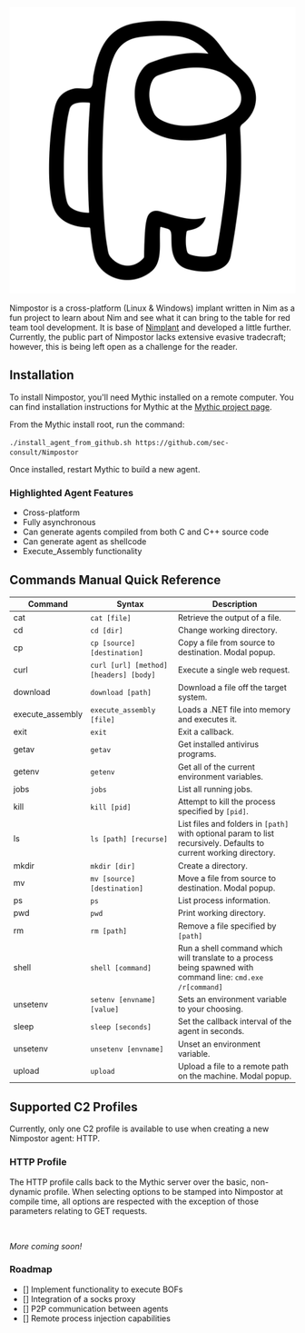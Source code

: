 ![Nimpostor](agent_icons/nimpostor.svg)

Nimpostor is a cross-platform (Linux & Windows) implant written in Nim as a fun project to learn about Nim and see what it can bring to the table for red team tool development. It is base of [Nimplant](https://github.com/MythicAgents/Nimplan) and developed a little further. Currently, the public part of Nimpostor lacks extensive evasive tradecraft; however, this is being left open as a challenge for the reader.


## Installation
To install Nimpostor, you'll need Mythic installed on a remote computer. You can find installation instructions for Mythic at the [Mythic project page](https://github.com/its-a-feature/Mythic/).

From the Mythic install root, run the command:

`./install_agent_from_github.sh https://github.com/sec-consult/Nimpostor`

Once installed, restart Mythic to build a new agent.


### Highlighted Agent Features
- Cross-platform
- Fully asynchronous
- Can generate agents compiled from both C and C++ source code
- Can generate agent as shellcode
- Execute_Assembly functionality

## Commands Manual Quick Reference

Command | Syntax | Description
------- | ------ | -----------
cat | `cat [file]` | Retrieve the output of a file.
cd | `cd [dir]` | Change working directory.
cp | `cp [source] [destination]` | Copy a file from source to destination. Modal popup.
curl | `curl [url] [method] [headers] [body]` | Execute a single web request.
download | `download [path]` | Download a file off the target system.
execute_assembly | `execute_assembly [file]` | Loads a .NET file into memory and executes it.
exit | `exit` | Exit a callback.
getav | `getav` | Get installed antivirus programs.
getenv | `getenv` | Get all of the current environment variables.
jobs | `jobs` | List all running jobs.
kill | `kill [pid]` | Attempt to kill the process specified by `[pid]`.
ls | `ls [path] [recurse]` | List files and folders in `[path]` with optional param to list recursively. Defaults to current working directory.
mkdir | `mkdir [dir]` | Create a directory.
mv | `mv [source] [destination]` | Move a file from source to destination. Modal popup.
ps | `ps` | List process information.
pwd | `pwd` | Print working directory.
rm | `rm [path]` | Remove a file specified by `[path]`
shell | `shell [command]` | Run a shell command which will translate to a process being spawned with command line: `cmd.exe /r[command]`
unsetenv | `setenv [envname] [value]` | Sets an environment variable to your choosing.
sleep | `sleep [seconds]` | Set the callback interval of the agent in seconds.
unsetenv | `unsetenv [envname]` | Unset an environment variable.
upload | `upload` | Upload a file to a remote path on the machine. Modal popup.

## Supported C2 Profiles

Currently, only one C2 profile is available to use when creating a new Nimpostor agent: HTTP.

### HTTP Profile

The HTTP profile calls back to the Mythic server over the basic, non-dynamic profile. When selecting options to be stamped into Nimpostor at compile time, all options are respected with the exception of those parameters relating to GET requests.

</br>

*More coming soon!*

### Roadmap
- [] Implement functionality to execute BOFs
- [] Integration of a socks proxy
- [] P2P communication between agents
- [] Remote process injection capabilities

